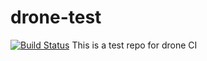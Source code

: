 # drone-test
[![Build Status](http://iipk0062-linux.dyndns.org:8080/api/badge/github.com/tingelst/drone-test/status.svg?branch=master)](http://iipk0062-linux.dyndns.org:8080/github.com/tingelst/drone-test)
This is a test repo for drone CI

